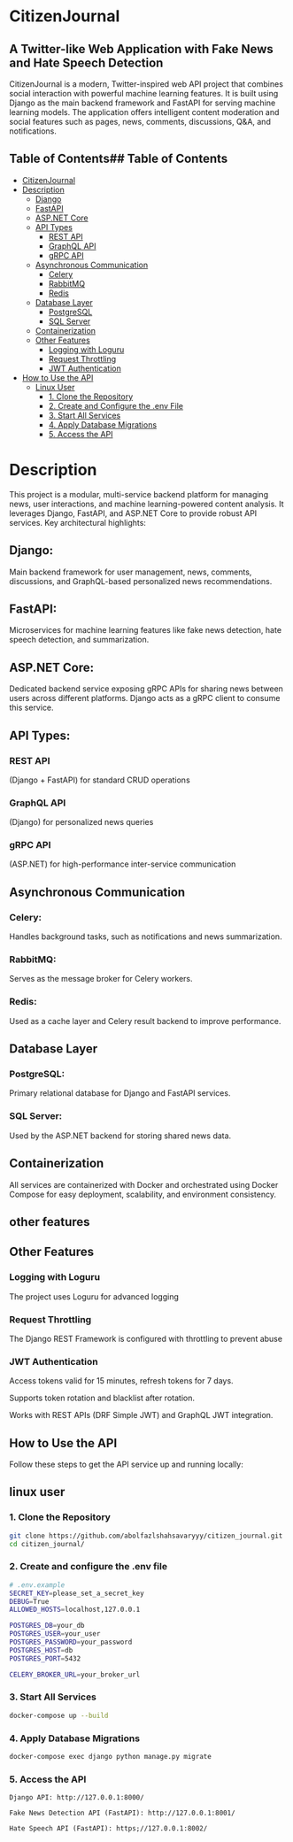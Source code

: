 # CitizenJournal
## A Twitter-like Web Application with Fake News and Hate Speech Detection

CitizenJournal is a modern, Twitter-inspired web API project that combines social interaction with powerful machine learning features.
It is built using Django as the main backend framework and FastAPI for serving machine learning models. The application offers intelligent content moderation and social features such as pages, news, comments, discussions, Q&A, and notifications.

## Table of Contents## Table of Contents
- [CitizenJournal](#citizenjournal)
- [Description](#description)
  - [Django](#django)
  - [FastAPI](#fastapi)
  - [ASP.NET Core](#aspnet-core)
  - [API Types](#api-types)
    - [REST API](#rest-api)
    - [GraphQL API](#graphql-api)
    - [gRPC API](#grpc-api)
  - [Asynchronous Communication](#asynchronous-communication)
    - [Celery](#celery)
    - [RabbitMQ](#rabbitmq)
    - [Redis](#redis)
  - [Database Layer](#database-layer)
    - [PostgreSQL](#postgresql)
    - [SQL Server](#sql-server)
  - [Containerization](#containerization)
  - [Other Features](#other-features)
    - [Logging with Loguru](#logging-with-loguru)
    - [Request Throttling](#request-throttling)
    - [JWT Authentication](#jwt-authentication)
- [How to Use the API](#how-to-use-the-api)
  - [Linux User](#linux-user)
    - [1. Clone the Repository](#1-clone-the-repository)
    - [2. Create and Configure the .env File](#2-create-and-configure-the-env-file)
    - [3. Start All Services](#3-start-all-services)
    - [4. Apply Database Migrations](#4-apply-database-migrations)
    - [5. Access the API](#5-access-the-api)



# Description
This project is a modular, multi-service backend platform for managing news, user interactions, and machine learning-powered content analysis. It leverages Django, FastAPI, and ASP.NET Core to provide robust API services. Key architectural highlights:

## Django:
Main backend framework for user management, news, comments, discussions, and GraphQL-based personalized news recommendations.

## FastAPI:
Microservices for machine learning features like fake news detection, hate speech detection, and summarization.

## ASP.NET Core:
Dedicated backend service exposing gRPC APIs for sharing news between users across different platforms. Django acts as a gRPC client to consume this service.

## API Types:

### REST API
(Django + FastAPI) for standard CRUD operations

### GraphQL API
(Django) for personalized news queries

### gRPC API
(ASP.NET) for high-performance inter-service communication

## Asynchronous Communication

### Celery:
Handles background tasks, such as notifications and news summarization.

### RabbitMQ:
Serves as the message broker for Celery workers.

### Redis:
Used as a cache layer and Celery result backend to improve performance.

## Database Layer

### PostgreSQL:
Primary relational database for Django and FastAPI services.

### SQL Server:
Used by the ASP.NET backend for storing shared news data.

## Containerization

All services are containerized with Docker and orchestrated using Docker Compose for easy deployment, scalability, and environment consistency.
## other features

## Other Features
### Logging with Loguru
The project uses Loguru for advanced logging

### Request Throttling
The Django REST Framework is configured with throttling to prevent abuse

### JWT Authentication
Access tokens valid for 15 minutes, refresh tokens for 7 days.

Supports token rotation and blacklist after rotation.

Works with REST APIs (DRF Simple JWT) and GraphQL JWT integration.
## How to Use the API

Follow these steps to get the API service up and running locally:
## linux user

### 1. Clone the Repository

```bash
git clone https://github.com/abolfazlshahsavaryyy/citizen_journal.git
cd citizen_journal/
```


### 2. Create and configure the .env file

```bash
# .env.example
SECRET_KEY=please_set_a_secret_key
DEBUG=True
ALLOWED_HOSTS=localhost,127.0.0.1

POSTGRES_DB=your_db
POSTGRES_USER=your_user
POSTGRES_PASSWORD=your_password
POSTGRES_HOST=db
POSTGRES_PORT=5432

CELERY_BROKER_URL=your_broker_url

```

### 3. Start All Services
```bash
docker-compose up --build

```

### 4. Apply Database Migrations
```bash
docker-compose exec django python manage.py migrate

```


### 5. Access the API

    Django API: http://127.0.0.1:8000/

    Fake News Detection API (FastAPI): http://127.0.0.1:8001/

    Hate Speech API (FastAPI): https;//127.0.0.1:8002/

